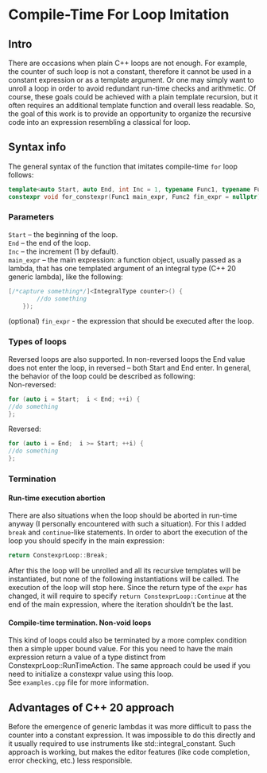 # Compile-Time For Loop Imitation
## Intro
There are occasions when plain C++ loops are not enough. For example, the counter of such loop is not a constant, therefore it cannot be used in a constant expression or as a template argument. Or one may simply want to unroll a loop in order to avoid redundant run-time checks and arithmetic. Of course, these goals could be achieved with a plain template recursion, but it often requires an additional template function and overall less readable. So, the goal of this work is to provide an opportunity to organize the recursive code into an expression resembling a classical for loop.
## Syntax info
The general syntax of the function that imitates compile-time `for` loop follows:
```cpp
template<auto Start, auto End, int Inc = 1, typename Func1, typename Func2  = std::nullptr_t>
constexpr void for_constexpr(Func1 main_expr, Func2 fin_expr = nullptr)
```
### Parameters
`Start` – the beginning of the loop.  
`End` – the end of the loop.  
`Inc` – the increment (1 by default).  
`main_expr` – the main expression: a function object, usually passed as a lambda, that has one templated argument of an integral type (C++ 20 generic lambda), like the following:  
```cpp
[/*capture something*/]<IntegralType counter>() {
		//do something
	});
```
(optional) `fin_expr` - the expression that should be executed after the loop.
### Types of loops
Reversed loops are also supported. In non-reversed loops the End value does not enter the loop, in reversed – both Start and End enter. In general, the behavior of the loop could be described as following:  
Non-reversed:  
```cpp
for (auto i = Start;  i < End; ++i) { 
//do something 
};
```
Reversed:
```cpp
for (auto i = End;  i >= Start; ++i) { 
//do something 
};
```
### Termination
#### Run-time execution abortion
There are also situations when the loop should be aborted in run-time anyway (I personally encountered with such a situation). For this I added `break` and `continue`-like statements. In order to abort the execution of the loop you should specify in the main expression:
```cpp
return ConstexprLoop::Break;
```
After this the loop will be unrolled and all its recursive templates will be instantiated, but none of the following instantiations will be called. The execution of the loop will stop here. Since the return type of the `expr` has changed, it will require to specify `return ConstexprLoop::Continue` at the end of the main expression, where the iteration shouldn’t be the last.  
#### Compile-time termination. Non-void loops
This kind of loops could also be terminated by a more complex condition then a simple upper bound value. For this you need to have the main expression return a value of a type distinct from ConstexprLoop::RunTimeAction. The same approach could be used if you need to initialize a constexpr value using this loop.  
See `examples.cpp` file for more information.
## Advantages of C++ 20 approach
Before the emergence of generic lambdas it was more difficult to pass the counter into a constant expression. It was impossible to do this directly and it usually required to use instruments like std::integral_constant. Such approach is working, but makes the editor features (like code completion, error checking, etc.) less responsible.
